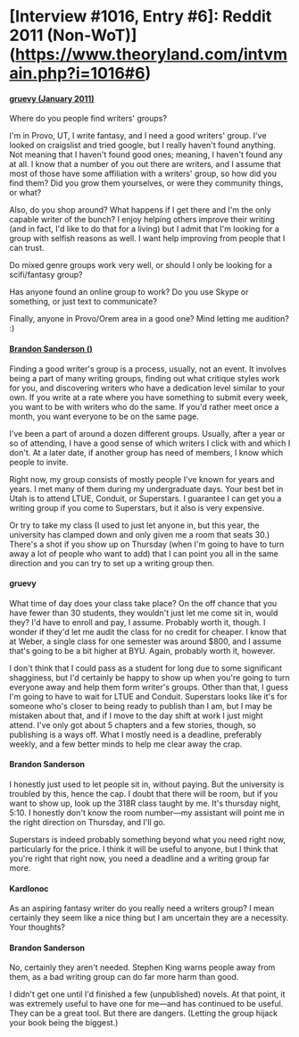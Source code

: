 # [Interview #1016, Entry #6]: Reddit 2011 (Non-WoT)](https://www.theoryland.com/intvmain.php?i=1016#6)

#### [gruevy (January 2011)](http://www.reddit.com/r/Fantasy/comments/evyyt/where_do_you_people_find_writers_groups/)

Where do you people find writers' groups?

I'm in Provo, UT, I write fantasy, and I need a good writers' group. I've looked on craigslist and tried google, but I really haven't found anything. Not meaning that I haven't found good ones; meaning, I haven't found any at all. I know that a number of you out there are writers, and I assume that most of those have some affiliation with a writers' group, so how did you find them? Did you grow them yourselves, or were they community things, or what?

Also, do you shop around? What happens if I get there and I'm the only capable writer of the bunch? I enjoy helping others improve their writing (and in fact, I'd like to do that for a living) but I admit that I'm looking for a group with selfish reasons as well. I want help improving from people that I can trust.

Do mixed genre groups work very well, or should I only be looking for a scifi/fantasy group?

Has anyone found an online group to work? Do you use Skype or something, or just text to communicate?

Finally, anyone in Provo/Orem area in a good one? Mind letting me audition? :)

#### [Brandon Sanderson ()](http://www.reddit.com/r/Fantasy/comments/evyyt/where_do_you_people_find_writers_groups/c1bf95y)

Finding a good writer's group is a process, usually, not an event. It involves being a part of many writing groups, finding out what critique styles work for you, and discovering writers who have a dedication level similar to your own. If you write at a rate where you have something to submit every week, you want to be with writers who do the same. If you'd rather meet once a month, you want everyone to be on the same page.

I've been a part of around a dozen different groups. Usually, after a year or so of attending, I have a good sense of which writers I click with and which I don't. At a later date, if another group has need of members, I know which people to invite.

Right now, my group consists of mostly people I've known for years and years. I met many of them during my undergraduate days. Your best bet in Utah is to attend LTUE, Conduit, or Superstars. I guarantee I can get you a writing group if you come to Superstars, but it also is very expensive.

Or try to take my class (I used to just let anyone in, but this year, the university has clamped down and only given me a room that seats 30.) There's a shot if you show up on Thursday (when I'm going to have to turn away a lot of people who want to add) that I can point you all in the same direction and you can try to set up a writing group then.

#### gruevy

What time of day does your class take place? On the off chance that you have fewer than 30 students, they wouldn't just let me come sit in, would they? I'd have to enroll and pay, I assume. Probably worth it, though. I wonder if they'd let me audit the class for no credit for cheaper. I know that at Weber, a single class for one semester was around $800, and I assume that's going to be a bit higher at BYU. Again, probably worth it, however.

I don't think that I could pass as a student for long due to some significant shagginess, but I'd certainly be happy to show up when you're going to turn everyone away and help them form writer's groups. Other than that, I guess I'm going to have to wait for LTUE and Conduit. Superstars looks like it's for someone who's closer to being ready to publish than I am, but I may be mistaken about that, and if I move to the day shift at work I just might attend. I've only got about 5 chapters and a few stories, though, so publishing is a ways off. What I mostly need is a deadline, preferably weekly, and a few better minds to help me clear away the crap.

#### Brandon Sanderson

I honestly just used to let people sit in, without paying. But the university is troubled by this, hence the cap. I doubt that there will be room, but if you want to show up, look up the 318R class taught by me. It's thursday night, 5:10. I honestly don't know the room number—my assistant will point me in the right direction on Thursday, and I'll go.

Superstars is indeed probably something beyond what you need right now, particularly for the price. I think it will be useful to anyone, but I think that you're right that right now, you need a deadline and a writing group far more.

#### Kardlonoc

As an aspiring fantasy writer do you really need a writers group? I mean certainly they seem like a nice thing but I am uncertain they are a necessity. Your thoughts?

#### Brandon Sanderson

No, certainly they aren't needed. Stephen King warns people away from them, as a bad writing group can do far more harm than good.

I didn't get one until I'd finished a few (unpublished) novels. At that point, it was extremely useful to have one for me—and has continued to be useful. They can be a great tool. But there are dangers. (Letting the group hijack your book being the biggest.)

